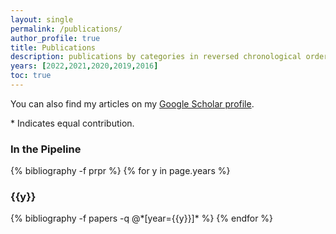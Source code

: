 ```yaml
---
layout: single 
permalink: /publications/
author_profile: true
title: Publications
description: publications by categories in reversed chronological order. generated by jekyll-scholar.
years: [2022,2021,2020,2019,2016]
toc: true 
---
```


<p> 
You can also find my articles on my 
<a href= "https://scholar.google.com/citations?user=kUyn24sAAAAJ&hl=en"> Google Scholar profile</a>.  
</p> 
<p>
* Indicates equal contribution.
</p> 
<h3  class="pubyear">In the Pipeline</h3>
{% bibliography -f prpr %}
{% for y in page.years %}
  <h3  id="{{y}}" class="pubyear">{{y}}</h3>
  {% bibliography -f papers -q @*[year={{y}}]* %}
{% endfor %}
